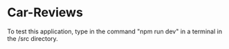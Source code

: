 # Car-Reviews
To test this application, type in the command "npm run dev" in a terminal in the /src directory.

